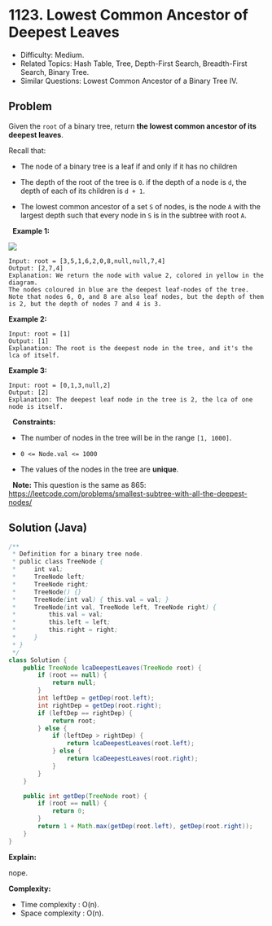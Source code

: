 # 1123. Lowest Common Ancestor of Deepest Leaves

- Difficulty: Medium.
- Related Topics: Hash Table, Tree, Depth-First Search, Breadth-First Search, Binary Tree.
- Similar Questions: Lowest Common Ancestor of a Binary Tree IV.

## Problem

Given the ```root``` of a binary tree, return **the lowest common ancestor of its deepest leaves**.

Recall that:


	
- The node of a binary tree is a leaf if and only if it has no children
	
- The depth of the root of the tree is ```0```. if the depth of a node is ```d```, the depth of each of its children is ```d + 1```.
	
- The lowest common ancestor of a set ```S``` of nodes, is the node ```A``` with the largest depth such that every node in ```S``` is in the subtree with root ```A```.


 
**Example 1:**

![](https://s3-lc-upload.s3.amazonaws.com/uploads/2018/07/01/sketch1.png)

```
Input: root = [3,5,1,6,2,0,8,null,null,7,4]
Output: [2,7,4]
Explanation: We return the node with value 2, colored in yellow in the diagram.
The nodes coloured in blue are the deepest leaf-nodes of the tree.
Note that nodes 6, 0, and 8 are also leaf nodes, but the depth of them is 2, but the depth of nodes 7 and 4 is 3.
```

**Example 2:**

```
Input: root = [1]
Output: [1]
Explanation: The root is the deepest node in the tree, and it's the lca of itself.
```

**Example 3:**

```
Input: root = [0,1,3,null,2]
Output: [2]
Explanation: The deepest leaf node in the tree is 2, the lca of one node is itself.
```

 
**Constraints:**


	
- The number of nodes in the tree will be in the range ```[1, 1000]```.
	
- ```0 <= Node.val <= 1000```
	
- The values of the nodes in the tree are **unique**.


 
**Note:** This question is the same as 865: https://leetcode.com/problems/smallest-subtree-with-all-the-deepest-nodes/


## Solution (Java)

```java
/**
 * Definition for a binary tree node.
 * public class TreeNode {
 *     int val;
 *     TreeNode left;
 *     TreeNode right;
 *     TreeNode() {}
 *     TreeNode(int val) { this.val = val; }
 *     TreeNode(int val, TreeNode left, TreeNode right) {
 *         this.val = val;
 *         this.left = left;
 *         this.right = right;
 *     }
 * }
 */
class Solution {
    public TreeNode lcaDeepestLeaves(TreeNode root) {
        if (root == null) {
            return null;
        }
        int leftDep = getDep(root.left);
        int rightDep = getDep(root.right);
        if (leftDep == rightDep) {
            return root;
        } else {
            if (leftDep > rightDep) {
                return lcaDeepestLeaves(root.left);
            } else {
                return lcaDeepestLeaves(root.right);
            }
        }
    }

    public int getDep(TreeNode root) {
        if (root == null) {
            return 0;
        }
        return 1 + Math.max(getDep(root.left), getDep(root.right));
    }
}
```

**Explain:**

nope.

**Complexity:**

* Time complexity : O(n).
* Space complexity : O(n).
